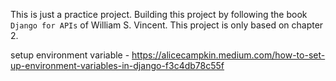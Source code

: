 This is just a practice project. Building this project by following the book `Django for APIs` of William S. Vincent. This project is only based on chapter 2.

setup environment variable - https://alicecampkin.medium.com/how-to-set-up-environment-variables-in-django-f3c4db78c55f
